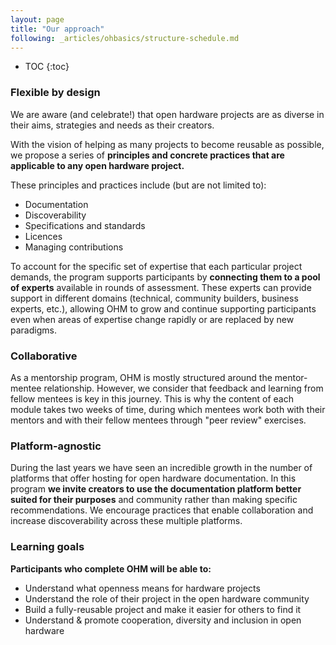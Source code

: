 ```yaml
---
layout: page
title: "Our approach"
following: _articles/ohbasics/structure-schedule.md
---
```

* TOC
{:toc}

### Flexible by design
We are aware (and celebrate!) that open hardware projects are as diverse in their aims, strategies and needs as their creators. 

With the vision of helping as many projects to become reusable as possible, we propose a series of <strong>principles and concrete practices that are applicable to any open hardware project.</strong> 

These principles and practices include (but are not limited to):
- Documentation
- Discoverability
- Specifications and standards
- Licences
- Managing contributions

To account for the specific set of expertise that each particular project demands, the program supports participants by **connecting them to a pool of experts** available in rounds of assessment. These experts can provide support in different domains (technical, community builders, business experts, etc.), allowing OHM to grow and continue supporting participants even when areas of expertise change rapidly or are replaced by new paradigms.

### Collaborative

As a mentorship program, OHM is mostly structured around the mentor-mentee relationship. However, we consider that feedback and learning from fellow mentees is key in this journey. This is why the content of each module takes two weeks of time, during which mentees work both with their mentors and with their fellow mentees through "peer review" exercises. 


### Platform-agnostic

During the last years we have seen an incredible growth in the number of platforms that offer hosting for open hardware documentation. In this program **we invite creators to use the documentation platform better suited for their purposes** and community rather than making specific recommendations. We encourage practices that enable collaboration and increase discoverability across these multiple platforms.

### Learning goals
**Participants who complete OHM will be able to:**
- Understand what openness means for hardware projects
- Understand the role of their project in the open hardware community
- Build a fully-reusable project and make it easier for others to find it
- Understand & promote cooperation, diversity and inclusion in open hardware
